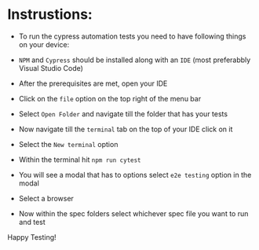 # Instrustions:
- To run the cypress automation tests you need to have following things on your device:
- `NPM` and `Cypress` should be installed along with an `IDE` (most preferabbly Visual Studio Code)

- After the prerequisites are met, open your IDE
- Click on the `file` option on the top right of the menu bar
- Select `Open Folder` and navigate till the folder that has your tests
- Now navigate till the `terminal` tab on the top of your IDE click on it
- Select the `New terminal` option
- Within the terminal hit `npm run cytest`
- You will see a modal that has to options select `e2e testing` option in the modal
- Select a browser
- Now within the spec folders select whichever spec file you want to run and test




Happy Testing!
